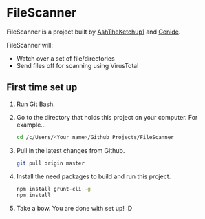 # FileScanner

FileScanner is a project built by [AshTheKetchup1](https://github.com/AshTheKetchup1) and [Genide](https://github.com/Genide). 

FileScanner will:
- Watch over a set of file/directories
- Send files off for scanning using VirusTotal

## First time set up
1. Run Git Bash.

2. Go to the directory that holds this project on your computer. For example...

    ```sh
    cd /c/Users/<Your name>/Github Projects/FileScanner
    ```
3. Pull in the latest changes from Github.

    ```sh
    git pull origin master
    ```
4. Install the need packages to build and run this project.

    ```sh
    npm install grunt-cli -g
    npm install
    ```
5. Take a bow. You are done with set up! :D
